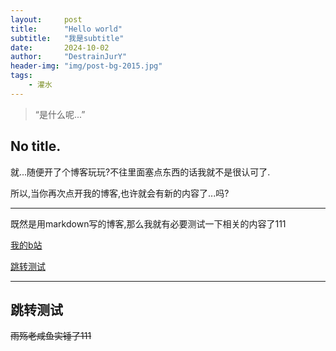 ```yaml
---
layout:     post
title:      "Hello world"
subtitle:   "我是subtitle"
date:       2024-10-02
author:     "DestrainJurY"
header-img: "img/post-bg-2015.jpg"
tags:
    - 灌水
---
```


> “是什么呢...”

## No title.

就...随便开了个博客玩玩?不往里面塞点东西的话我就不是很认可了.

所以,当你再次点开我的博客,也许就会有新的内容了...吗?

---

既然是用markdown写的博客,那么我就有必要测试一下相关的内容了111

[我的b站](https://space.bilibili.com/302475547)

[跳转测试](#build)

<p id = "build"></p>

---

## 跳转测试

~~雨殇老咸鱼实锤了111~~
